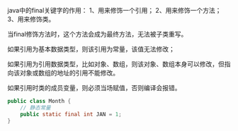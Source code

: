 java中的final关键字的作用：
1、用来修饰一个引用；
2、用来修饰一个方法；
3、用来修饰类。

当final修饰方法时，这个方法会成为最终方法，无法被子类重写。

如果引用为基本数据类型，则该引用为常量，该值无法修改；

如果引用为引用数据类型，比如对象、数组，则该对象、数组本身可以修改，但指向该对象或数组的地址的引用不能修改。

如果引用时类的成员变量，则必须当场赋值，否则编译会报错。

```java
public class Month {
    // 静态常量
    public static final int JAN = 1;
}
```